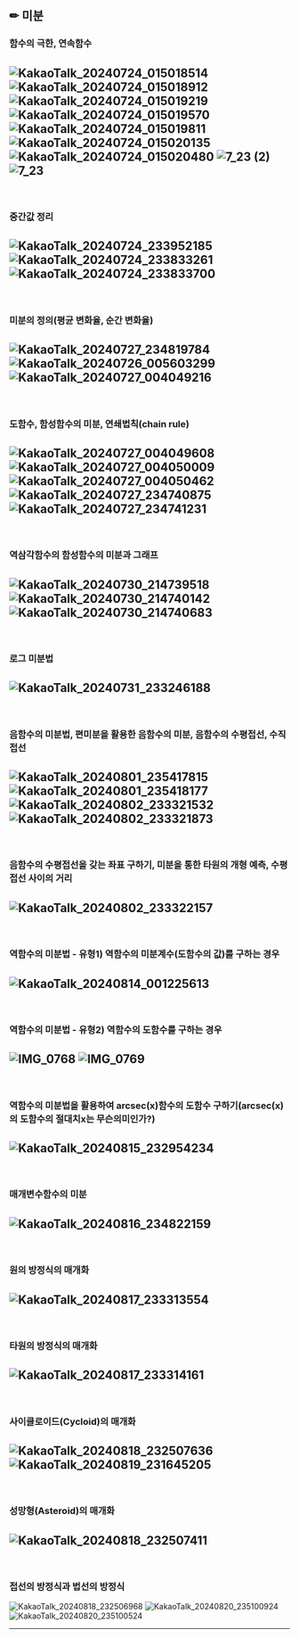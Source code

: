 ## ✏ 미분
### 함수의 극한, 연속함수
![KakaoTalk_20240724_015018514](https://github.com/user-attachments/assets/1f746dae-5b46-4825-851c-458d106c507b)
![KakaoTalk_20240724_015018912](https://github.com/user-attachments/assets/0b5c6b31-9e65-4cd7-835f-c556e5a40cb0)
![KakaoTalk_20240724_015019219](https://github.com/user-attachments/assets/692998fe-19ed-405a-97c3-a4fe54a7046a)
![KakaoTalk_20240724_015019570](https://github.com/user-attachments/assets/439ac85a-17a4-4ba1-bfe6-44859bbe9595)
![KakaoTalk_20240724_015019811](https://github.com/user-attachments/assets/c073480b-f952-4c5e-9886-166e5abb7c32)
![KakaoTalk_20240724_015020135](https://github.com/user-attachments/assets/1c00feab-00ff-4cf0-8210-105fdadb8976)
![KakaoTalk_20240724_015020480](https://github.com/user-attachments/assets/a6eb07cb-00ad-46c7-8930-3ac0826957bf)
![7_23 (2)](https://github.com/user-attachments/assets/74dacd2d-4a27-4183-bc50-6df5fdca4345)
![7_23](https://github.com/user-attachments/assets/eea44288-86cf-4db3-8b45-6d07d67b3567)
---
<br>

### 중간값 정리
![KakaoTalk_20240724_233952185](https://github.com/user-attachments/assets/b444b540-acdb-45ad-a76b-ead6c94f07fd)
![KakaoTalk_20240724_233833261](https://github.com/user-attachments/assets/eaa1a1e0-1c6d-48ef-a591-9b794b9586d5)
![KakaoTalk_20240724_233833700](https://github.com/user-attachments/assets/18022d54-6157-4175-9971-b6ffe6a13f95)
---
<br>

### 미분의 정의(평균 변화율, 순간 변화율)
![KakaoTalk_20240727_234819784](https://github.com/user-attachments/assets/cf90697f-c803-4a3d-8ce6-0268ced25144)
![KakaoTalk_20240726_005603299](https://github.com/user-attachments/assets/fc18d58e-37d9-4134-bc1e-00350b1dfa2b)
![KakaoTalk_20240727_004049216](https://github.com/user-attachments/assets/a6738bf3-b33c-4eaa-a3a1-d2f94f99b1c1)
---
<br>

### 도함수, 함성함수의 미분, 연쇄법칙(chain rule)
![KakaoTalk_20240727_004049608](https://github.com/user-attachments/assets/cdd6281e-3927-431f-b3fd-f327cc4dc1dc)
![KakaoTalk_20240727_004050009](https://github.com/user-attachments/assets/15232176-78a3-4613-bfbb-b22424a1ceff)
![KakaoTalk_20240727_004050462](https://github.com/user-attachments/assets/e5a1c8fe-ce52-4e68-8ece-255fcd6e592b)
![KakaoTalk_20240727_234740875](https://github.com/user-attachments/assets/37183da5-594f-47d6-a458-672ef8b226b2)
![KakaoTalk_20240727_234741231](https://github.com/user-attachments/assets/3cbf0867-9ec4-45ac-8e76-2d50dd6a7faa)
---
<br>

### 역삼각함수의 함성함수의 미분과 그래프
![KakaoTalk_20240730_214739518](https://github.com/user-attachments/assets/849694ce-49ec-4097-8f12-9418fc364b23)
![KakaoTalk_20240730_214740142](https://github.com/user-attachments/assets/6795b927-8557-45f8-92d4-46c95f156be6)
![KakaoTalk_20240730_214740683](https://github.com/user-attachments/assets/b34870ab-5fba-4a1c-990d-b5bc18a72d6e)
---
<br>

### 로그 미분법
![KakaoTalk_20240731_233246188](https://github.com/user-attachments/assets/6c4012fa-f8af-4cd6-90c2-789694c1c801)
---
<br>

### 음함수의 미분법, 편미분을 활용한 음함수의 미분, 음함수의 수평접선, 수직접선
![KakaoTalk_20240801_235417815](https://github.com/user-attachments/assets/9f1b9d88-6198-4988-b8a1-19cee6fd52c9)
![KakaoTalk_20240801_235418177](https://github.com/user-attachments/assets/ebabee1f-fbdc-45b8-abf0-c4d7295b805f)
![KakaoTalk_20240802_233321532](https://github.com/user-attachments/assets/8d28eb3e-e52b-48d0-9a5d-fc0462fc1769)
![KakaoTalk_20240802_233321873](https://github.com/user-attachments/assets/be15b002-fa27-42b5-bade-4cbe537c5ffc)
---
<br>

### 음함수의 수평접선을 갖는 좌표 구하기, 미분을 통한 타원의 개형 예측, 수평접선 사이의 거리
![KakaoTalk_20240802_233322157](https://github.com/user-attachments/assets/18cc7e1c-530e-4960-a640-c7a4b776eae9)
---
<br>

### 역함수의 미분법 - 유형1) 역함수의 미분계수(도함수의 값)를 구하는 경우
![KakaoTalk_20240814_001225613](https://github.com/user-attachments/assets/5875197a-0706-4a75-88ce-b1d8ef82db02)
---
<br>

### 역함수의 미분법 - 유형2) 역함수의 도함수를 구하는 경우
![IMG_0768](https://github.com/user-attachments/assets/b59f4597-ed08-41d2-9b06-640ef2c3d0a3)
![IMG_0769](https://github.com/user-attachments/assets/0ec130c1-d14a-4f22-9d5c-110492a36954)
---
<br>

### 역함수의 미분법을 활용하여 arcsec(x)함수의 도함수 구하기(arcsec(x)의 도함수의 절대치x는 무슨의미인가?)
![KakaoTalk_20240815_232954234](https://github.com/user-attachments/assets/e6875f94-26db-4361-89db-dcbe7097a0c3)
---
<br>

### 매개변수함수의 미분
![KakaoTalk_20240816_234822159](https://github.com/user-attachments/assets/cd41adf0-1ab8-4355-a00e-031867ce31d6)
---
<br>

### 원의 방정식의 매개화
![KakaoTalk_20240817_233313554](https://github.com/user-attachments/assets/3a0b75f3-f268-4de6-9a46-6a34e7a28f37)
---
<br>

### 타원의 방정식의 매개화
![KakaoTalk_20240817_233314161](https://github.com/user-attachments/assets/33fafde1-e35a-4b46-8462-75c0b4fb1842)
---
<br>

### 사이클로이드(Cycloid)의 매개화
![KakaoTalk_20240818_232507636](https://github.com/user-attachments/assets/94f67da3-3420-4563-a50e-eb897252aee7)
![KakaoTalk_20240819_231645205](https://github.com/user-attachments/assets/45808a04-703c-41c9-95a4-e8d1a11f1d22)
---
<br>

### 성망형(Asteroid)의 매개화
![KakaoTalk_20240818_232507411](https://github.com/user-attachments/assets/d89d6667-b1df-40ae-a085-8ea7795343a9)
---
<br>

### 접선의 방정식과 법선의 방정식
![KakaoTalk_20240818_232506968](https://github.com/user-attachments/assets/7dacac54-4d83-43d7-a3b5-3256d7e2191b)
![KakaoTalk_20240820_235100924](https://github.com/user-attachments/assets/a99b0426-10ce-4d38-9060-bea47448dba9)
![KakaoTalk_20240820_235100524](https://github.com/user-attachments/assets/1e60354f-4179-4041-badb-677720670ab4)

---
<br>



